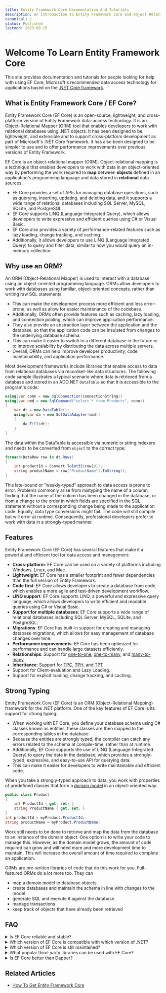```yaml
---
title: Entity Framework Core Documentation And Tutorials
description: An introduction to Entity Framework Core and Object Relational Mappers
canonical: /
status: Published
lastmod: 2023-08-15
---
```


# Welcome To Learn Entity Framework Core

This site provides documentation and tutorials for people looking for help with using EF Core, Microsoft's recommended data access technology for applications based on the [.NET Core framework](https://www.microsoft.com/net/core).

## What is Entity Framework Core / EF Core?

Entity Framework Core (EF Core) is an open-source, lightweight, and cross-platform version of Entity Framework data-access technology. It is an Object-Relational Mapper (ORM) tool that enables developers to work with relational databases using .NET objects. It has been designed to be lightweight, and extensible and to support cross-platform development as part of Microsoft's .NET Core framework. It has also been designed to be simpler to use and to offer performance improvements over previous versions of Entity Framework. 

EF Core is an object-relational mapper (ORM). Object-relational mapping is a technique that enables developers to work with data in an object-oriented way by performing the work required to **map** between **objects** defined in an application's programming language and data stored in **relational** data sources.

 - EF Core provides a set of APIs for managing database operations, such as querying, inserting, updating, and deleting data, and it supports a wide range of relational databases including SQL Server, MySQL, SQLite, and PostgreSQL. 
 - EF Core supports LINQ (Language-Integrated Query), which allows developers to write expressive and efficient queries using C# or Visual Basic.
 - EF Core also provides a variety of performance-related features such as lazy loading, change tracking, and caching. 
 - Additionally, it allows developers to use LINQ (Language Integrated Query) to query and filter data, similar to how you would query an in-memory collection.

## Why use an ORM?

An ORM (Object-Relational Mapper) is used to interact with a database using an object-oriented programming language. ORMs allow developers to work with databases using familiar, object-oriented concepts, rather than writing raw SQL statements. 

 - This can make the development process more efficient and less error-prone, as well as allow for easier maintenance of the codebase. 
 - Additionally, ORMs often provide features such as caching, lazy loading, and connection pooling, which can improve application performance. 
 - They also provide an abstraction layer between the application and the database, so that the application code can be insulated from changes to the underlying database schema. 
 - This can make it easier to switch to a different database in the future or to improve scalability by distributing the data across multiple servers. 
 - Overall, ORMs can help improve developer productivity, code maintainability, and application performance.

Most development frameworks include libraries that enable access to data from relational databases via recordset-like data structures. The following code sample illustrates a typical scenario where data is retrieved from a database and stored in an ADO.NET `DataTable` so that it is accessible to the program's code:


```csharp
using(var conn = new SqlConnection(connectionString))
using(var cmd = new SqlCommand("select * from Products", conn))
{
    var dt = new DataTable();
    using(var da = new SqlDataAdapter(cmd))
    {
        da.Fill(dt);
    }
}
```

The data within the DataTable is accessible via numeric or string indexers and needs to be converted from `object` to the correct type:

```csharp
foreach(DataRow row in dt.Rows)
{
    int productId = Convert.ToInt32(row[0]);
    string productName = row["ProductName"].ToString();
}
```
This late-bound or "weakly-typed" approach to data access is prone to error. Problems commonly arise from mistyping the name of a column, finding that the name of the column has been changed in the database, or from a change to the order in which fields are specified in the SQL statement without a corresponding change being made to the application code. Equally, data type conversions might fail. The code will still compile but will error at runtime. Consequently, professional developers prefer to work with data in a strongly-typed manner. 

## Features

Entity Framework Core (EF Core) has several features that make it a powerful and efficient tool for data access and management:

 - **Cross-platform**: EF Core can be used on a variety of platforms including Windows, Linux, and Mac.
 - **Lightweight**: EF Core has a smaller footprint and fewer dependencies than the full version of Entity Framework.
 - **Code first**: EF Core allows developers to create a database from code, which enables a more agile and test-driven development workflow.
 - **LINQ support**: EF Core supports LINQ, a powerful and expressive query language, which allows developers to write efficient and readable queries using C# or Visual Basic.
 - **Support for multiple databases**: EF Core supports a wide range of relational databases including SQL Server, MySQL, SQLite, and PostgreSQL.
 - **Migrations**: EF Core has built-in support for creating and managing database migrations, which allows for easy management of database changes over time.
 - **Performance improvements**: EF Core has been optimized for performance and can handle large datasets efficiently.
 - **Relationships**: Support for [one-to-one](/conventions/one-to-one-relationship), [one-to-many](/conventions/one-to-many-relationship), and [many-to-many](/conventions/many-to-many-relationship)
 - **Inheritance**: Support for [TPC](/inheritance/table-per-concrete), [TPH](/inheritance/table-per-hierarchy), and [TPT](/inheritance/table-per-type)
 - Support for Client-evaluation and Lazy Loading.
 - Support for explicit loading, change tracking, and caching.

## Strong Typing

Entity Framework Core (EF Core) is an ORM (Object-Relational Mapping) framework for the .NET platform. One of the key features of EF Core is its support for strong typing.

 - When working with EF Core, you define your database schema using C# classes known as entities, these classes are then mapped to the corresponding tables in the database. 
 - Because the entities are strongly typed, the compiler can catch any errors related to the schema at compile-time, rather than at runtime. 
 - Additionally, EF Core supports the use of LINQ (Language-Integrated Query) to query the data in the database, which provides a strongly-typed, expressive, and easy-to-use API for querying data. 
 - This can make it easier for developers to write maintainable and efficient code.

When you take a strongly-typed approach to data, you work with properties of predefined classes that form a [domain model](/model) in an object-oriented way:

```csharp 
public class Product
{
    int ProductId { get; set; }
    string ProductName { get; set; }
}
int productId = myProduct.ProductId;
string productName = myProduct.ProductName;
```

Work still needs to be done to retrieve and map the data from the database to an instance of the domain object. One option is to write your code to manage this. However, as the domain model grows, the amount of code required can grow and will need more and more development time to maintain. This will increase the overall amount of time required to complete an application.

ORMs are pre-written libraries of code that do this work for you. Full-featured ORMs do a lot more too. They can 

- map a domain model to database objects
- create databases and maintain the schema in line with changes to the model
- generate SQL and execute it against the database
- manage transactions
- keep track of objects that have already been retrieved

## FAQ

<div itemscope itemtype="https://schema.org/FAQPage">

<details itemscope itemprop="mainEntity" itemtype="https://schema.org/Question">
<summary id="is-ef-core-reliable-and-stable" itemprop="name">Is EF Core reliable and stable?</summary>
<div itemscope itemprop="acceptedAnswer" itemtype="https://schema.org/Answer"><div itemprop="text">

Yes, EF Core is now very stable since version 3.1

The latest version of EF Core is now the recommended ORM for any new project over EF6.

</div></div>
</details>

<details itemscope itemprop="mainEntity" itemtype="https://schema.org/Question">
<summary id="which-version-of-ef-core-is-compatible-with-which-version-of-net" itemprop="name">Which version of EF Core is compatible with which version of .NET?</summary>
<div itemscope itemprop="acceptedAnswer" itemtype="https://schema.org/Answer"><div itemprop="text">

| EF Core | .NET Version |
| ------- | ------------ |
| EF Core 8 | .NET 8+ |
| EF Core 7 | .NET 6+ |
| EF Core 6 | .NET 6+ |
| EF Core 5 | .NET 5+, .NET Core 3.1+ |
| EF Core 3.1 | .NET 5+, .NET Framework 4.7.2+ |

NOTE: Only EF Core 3.1 still supports the .NET Framework

We do not recommand to use any version below EF Core 3.1

</div></div>
</details>

<details itemscope itemprop="mainEntity" itemtype="https://schema.org/Question">
<summary id="which-version-of-ef-core-is-still-maintained" itemprop="name">Which version of EF Core is still maintained?</summary>
<div itemscope itemprop="acceptedAnswer" itemtype="https://schema.org/Answer"><div itemprop="text">

EF Core support is moving fast. It looks like they have the same [release lifecycle](https://dotnet.microsoft.com/en-us/platform/support/policy/dotnet-core) as .NET

Supported Version:

- EF Core 8
- EF Core 7 (until May 14, 2024)
- EF Core 6 (until November 12, 2024)

Unsupported Version:

- EF Core 5 (support ended on May 10, 2022)
- EF Core 3.1 (support ended on December 13, 2022 but still not marked as legacy on NuGet)
- EF Core 3.0
- EF Core 2.0
- EF Core 1.0

</div></div>
</details>

<details itemscope itemprop="mainEntity" itemtype="https://schema.org/Question">
<summary id="what-popular-third-party-libraries-can-be-used-with-ef-core" itemprop="name">What popular third-party libraries can be used with EF Core?</summary>
<div itemscope itemprop="acceptedAnswer" itemtype="https://schema.org/Answer"><div itemprop="text">

You can find a list of popular third-party libraries on:

- [Awesome Entity Framework Core](https://github.com/zzzprojects/awesome-entity-framework-core)
- [EF Core - Tools & Extensions](https://learn.microsoft.com/en-us/ef/core/extensions/#entity-framework-extensions)


</div></div>
</details>

<details itemscope itemprop="mainEntity" itemtype="https://schema.org/Question">
<summary id="is-ef-core-better-than-dapper" itemprop="name">Is EF Core better than Dapper?</summary>
<div itemscope itemprop="acceptedAnswer" itemtype="https://schema.org/Answer"><div itemprop="text">

Both ORMs are great and work with any kind of project, from small-scale to massive enterprise-level applications. The answer is 100% a personal / enterprise culture choice.

Some people prefer to write all queries (Dapper) and some people prefer to work with LINQ (EF Core). Both are their pros and cons.

You can learn more on [Dapper vs EF Core](https://www.learndapper.com/dapper-vs-entity-framework)

</div></div>
</details>

</div>

## Related Articles

- [How To Get Entity Framework Core](/efcore/how-to-get)
